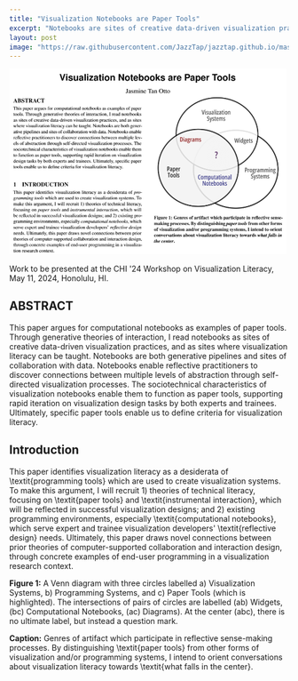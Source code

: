 ```yaml
---
title: "Visualization Notebooks are Paper Tools"
excerpt: "Notebooks are sites of creative data-driven visualization practices, and sites where visualization literacy can be taught."
layout: post
image: "https://raw.githubusercontent.com/JazzTap/jazztap.github.io/master/research/vizlit/preview.png"
---
```


<a href="https://osf.io/z2u3w"><img src="/research/vizlit/preview.png" style="max-width: 500px;" /></a>

Work to be presented at the CHI '24 Workshop on Visualization Literacy, May 11, 2024, Honolulu, HI.

## ABSTRACT
This paper argues for computational notebooks as examples of paper tools. Through generative theories of interaction, I read notebooks as sites of creative data-driven visualization practices, and as sites where visualization literacy can be taught. Notebooks are both generative pipelines and sites of collaboration with data. Notebooks enable reflective practitioners to discover connections between multiple levels of abstraction through self-directed visualization processes. The sociotechnical characteristics of visualization notebooks enable them to function as paper tools, supporting rapid iteration on visualization design tasks by both experts and trainees. Ultimately, specific paper tools enable us to define criteria for visualization literacy.

## Introduction
This paper identifies visualization literacy as a desiderata of \textit{programming tools} which are used to create visualization systems. To make this argument, I will recruit 1) theories of technical literacy, focusing on \textit{paper tools} and \textit{instrumental interaction}, which will be reflected in successful visualization designs; and 2) existing programming environments, especially \textit{computational notebooks}, which serve expert and trainee visualization developers' \textit{reflective design} needs. Ultimately, this paper draws novel connections between prior theories of computer-supported collaboration and interaction design, through concrete examples of end-user programming in a visualization research context.

**Figure 1:** A Venn diagram with three circles labelled a) Visualization Systems, b) Programming Systems, and c) Paper Tools (which is highlighted). The intersections of pairs of circles are labelled (ab) Widgets, (bc) Computational Notebooks, (ac) Diagrams). At the center (abc), there is no ultimate label, but instead a question mark.

**Caption:** Genres of artifact which participate in reflective sense-making processes. By distinguishing \textit{paper tools} from other forms of visualization and/or programming systems, I intend to orient conversations about visualization literacy towards \textit{what falls in the center}.